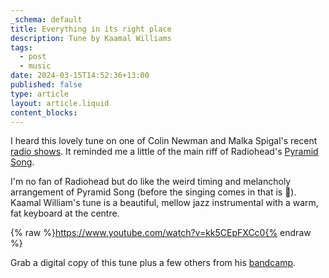 ```yaml
---
_schema: default
title: Everything in its right place
description: Tune by Kaamal Williams
tags:
  - post
  - music
date: 2024-03-15T14:52:36+13:00
published: false
type: article
layout: article.liquid
content_blocks:
---
```

I heard this lovely tune on one of Colin Newman and Malka Spigal's recent <a href="https://www.totallyradio.com/shows/swimming-in-sound" title="Swimming in Sound" target="_blank" rel="noopener">radio shows</a>. It reminded me a little of the main riff of Radiohead's <a href="https://www.youtube.com/watch?v=3M_Gg1xAHE4" title="Video of the Pyramid Song by Radiohead." target="_blank" rel="noopener">Pyramid Song</a>.

I'm no fan of Radiohead but do like the weird timing and melancholy arrangement of Pyramid Song (before the singing comes in that is 😬). Kaamal William's tune is a beautiful, mellow jazz instrumental with a warm, fat keyboard at the centre.

{% raw %}https://www.youtube.com/watch?v=kk5CEpFXCc0{% endraw %}

Grab a digital copy of this tune plus a few others from his <a href="https://kamaalwilliams.bandcamp.com/album/everything-in-its-right-place" title="Kaamal William's Bandcamp" target="_blank" rel="noopener">bandcamp</a>.